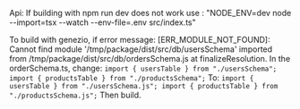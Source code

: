 Api: If building with npm run dev does not work use : "NODE_ENV=dev node --import=tsx --watch --env-file=.env src/index.ts"


To build with genezio, if error message: [ERR_MODULE_NOT_FOUND]: Cannot find module '/tmp/package/dist/src/db/usersSchema' imported from /tmp/package/dist/src/db/ordersSchema.js at finalizeResolution.
In the orderSchema.ts, change:
`import { usersTable } from "./usersSchema";
import { productsTable } from "./productsSchema";`
To:
`import { usersTable } from "./usersSchema.js";
import { productsTable } from "./productsSchema.js";`
Then build.